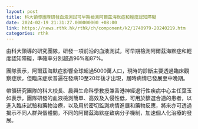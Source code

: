 ```yaml
---
layout: post
title: 科大領導團隊研發血液測試可早期檢測阿爾茲海默症和輕度認知障礙
date: 2024-02-19 21:31:27.000000000 +08:00
link: https://news.rthk.hk/rthk/ch/component/k2/1740979-20240219.htm
categories: rthk
---
```


由科大領導的研究團隊，研發一項前沿的血液測試，可早期檢測阿爾茲海默症和輕度認知障礙，準確率分別超過96%和87%。

團隊表示，阿爾茲海默症影響全球超過5000萬人口，現時的診斷主要透過臨床觀察症狀，但臨床症狀普遍在發病10至20年後才出現，屆時病情已發展至中晚期。

帶領研究團隊的科大校長、晨興生命科學教授兼香港神經退行性疾病中心主任葉玉如表示，團隊研發的血液檢測簡單、高效及入侵性低，可用於篩選合適的患者，以進入臨床試驗和藥物治療，以及用於密切監測病情進展和藥物反應，將來亦可透過揭示不同人群與個體間，不同的阿爾茲海默症致病分子機制，加速個人化治療的發展。
